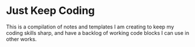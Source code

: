 # Just Keep Coding
This is a compilation of notes and templates I am creating to keep my coding skills sharp, and have a backlog of working code blocks I can use in other works.
